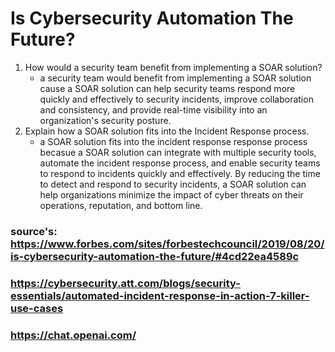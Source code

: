 # Is Cybersecurity Automation The Future?
1) How would a security team benefit from implementing a SOAR solution?
    - a security team would benefit from implementing a SOAR solution cause a SOAR solution can help security teams respond more quickly and effectively to security incidents, improve collaboration and consistency, and provide real-time visibility into an organization's security posture.
2) Explain how a SOAR solution fits into the Incident Response process.
    - a SOAR solution fits into the incident response response process becasue a SOAR solution can integrate with multiple security tools, automate the incident response process, and enable security teams to respond to incidents quickly and effectively. By reducing the time to detect and respond to security incidents, a SOAR solution can help organizations minimize the impact of cyber threats on their operations, reputation, and bottom line.
### source's: https://www.forbes.com/sites/forbestechcouncil/2019/08/20/is-cybersecurity-automation-the-future/#4cd22ea4589c 
### https://cybersecurity.att.com/blogs/security-essentials/automated-incident-response-in-action-7-killer-use-cases 
### https://chat.openai.com/ 